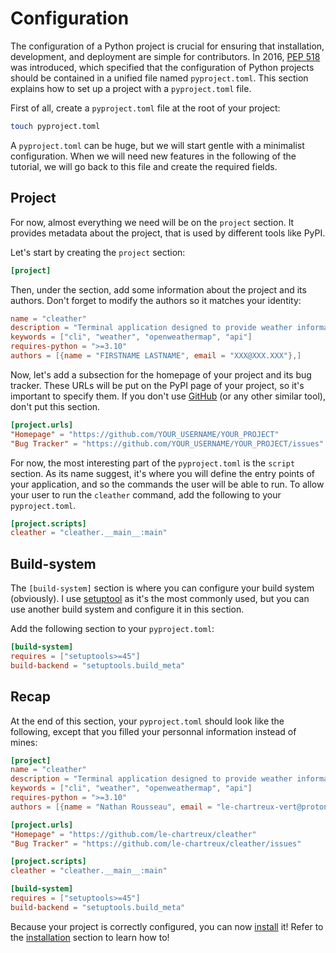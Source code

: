 # Configuration

The configuration of a Python project is crucial for ensuring that installation, development, and deployment are simple for contributors.
In 2016, [PEP 518](https://peps.python.org/pep-0518/) was introduced, which specified that the configuration of Python projects should be contained in a unified file named `pyproject.toml`.
This section explains how to set up a project with a `pyproject.toml` file.

First of all, create a `pyproject.toml` file at the root of your project:

```sh
touch pyproject.toml
```

A `pyproject.toml` can be huge, but we will start gentle with a minimalist configuration.
When we will need new features in the following of the tutorial, we will go back to this file and create the required fields.

## Project

For now, almost everything we need will be on the `project` section.
It provides metadata about the project, that is used by different tools like PyPI.

Let's start by creating the `project` section:

```toml
[project]
```

Then, under the section, add some information about the project and its authors.
Don't forget to modify the authors so it matches your identity:

```toml
name = "cleather"
description = "Terminal application designed to provide weather information for any location using the OpenWeatherMap API."
keywords = ["cli", "weather", "openweathermap", "api"]
requires-python = ">=3.10"
authors = [{name = "FIRSTNAME LASTNAME", email = "XXX@XXX.XXX"},]
```

Now, let's add a subsection for the homepage of your project and its bug tracker.
These URLs will be put on the PyPI page of your project, so it's important to specify them.
If you don't use [GitHub](https://github.com/) (or any other similar tool), don't put this section.

```toml
[project.urls]
"Homepage" = "https://github.com/YOUR_USERNAME/YOUR_PROJECT"
"Bug Tracker" = "https://github.com/YOUR_USERNAME/YOUR_PROJECT/issues"
```

For now, the most interesting part of the `pyproject.toml` is the `script` section.
As its name suggest, it's where you will define the entry points of your application, and so the commands the user will be able to run.
To allow your user to run the `cleather` command, add the following to your `pyproject.toml`.

```toml
[project.scripts]
cleather = "cleather.__main__:main"
```

## Build-system

The `[build-system]` section is where you can configure your build system (obviously).
I use [setuptool](https://setuptools.pypa.io/en/latest/userguide/pyproject_config.html) as it's the most commonly used, but you can use another build system and configure it in this section.

Add the following section to your `pyproject.toml`:

```toml
[build-system]
requires = ["setuptools>=45"]
build-backend = "setuptools.build_meta"
```

## Recap

At the end of this section, your `pyproject.toml` should look like the following, except that you filled your personnal information instead of mines:

```toml
[project]
name = "cleather"
description = "Terminal application designed to provide weather information for any location using the OpenWeatherMap API."
keywords = ["cli", "weather", "openweathermap", "api"]
requires-python = ">=3.10"
authors = [{name = "Nathan Rousseau", email = "le-chartreux-vert@protonmail.com"},]

[project.urls]
"Homepage" = "https://github.com/le-chartreux/cleather"
"Bug Tracker" = "https://github.com/le-chartreux/cleather/issues"

[project.scripts]
cleather = "cleather.__main__:main"

[build-system]
requires = ["setuptools>=45"]
build-backend = "setuptools.build_meta"
```

Because your project is correctly configured, you can now [install](installation.md) it!
Refer to the [installation](installation.md) section to learn how to!
